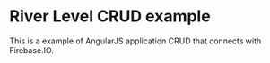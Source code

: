River Level CRUD example
========

This is a example of AngularJS application CRUD that connects with Firebase.IO.
